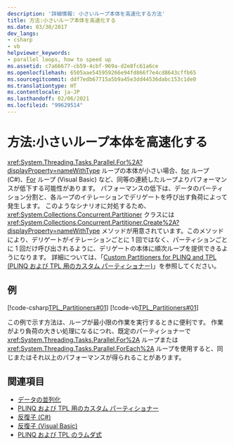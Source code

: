 ```yaml
---
description: '詳細情報: 小さいループ本体を高速化する方法'
title: 方法:小さいループ本体を高速化する
ms.date: 03/30/2017
dev_langs:
- csharp
- vb
helpviewer_keywords:
- parallel loops, how to speed up
ms.assetid: c7a66677-cb59-4cbf-969a-d2e8fc61a6ce
ms.openlocfilehash: 6505aae545959266e94fd866f7e4cd8643cffb65
ms.sourcegitcommit: ddf7edb67715a5b9a45e3dd44536dabc153c1de0
ms.translationtype: HT
ms.contentlocale: ja-JP
ms.lasthandoff: 02/06/2021
ms.locfileid: "99629514"
---
```

# <a name="how-to-speed-up-small-loop-bodies"></a>方法:小さいループ本体を高速化する

<xref:System.Threading.Tasks.Parallel.For%2A?displayProperty=nameWithType> ループの本体が小さい場合、[for](../../csharp/language-reference/keywords/for.md) ループ (C#)、[For](/previous-versions/visualstudio/visual-studio-2008/44kykk21(v=vs.90)) ループ (Visual Basic) など、同等の連続したループよりパフォーマンスが低下する可能性があります。 パフォーマンスの低下は、データのパーティション分割と、各ループのイテレーションでデリゲートを呼び出す負荷によって発生します。 このようなシナリオに対処するため、<xref:System.Collections.Concurrent.Partitioner> クラスには <xref:System.Collections.Concurrent.Partitioner.Create%2A?displayProperty=nameWithType> メソッドが用意されています。このメソッドにより、デリゲートがイテレーションごとに 1 回ではなく、パーティションごとに 1 回だけ呼び出されるように、デリゲートの本体に順次ループを提供できるようになります。 詳細については、「[Custom Partitioners for PLINQ and TPL (PLINQ および TPL 用のカスタム パーティショナー)](custom-partitioners-for-plinq-and-tpl.md)」を参照してください。  
  
## <a name="example"></a>例  

 [!code-csharp[TPL_Partitioners#01](../../../samples/snippets/csharp/VS_Snippets_Misc/tpl_partitioners/cs/partitioner01.cs#01)]
 [!code-vb[TPL_Partitioners#01](../../../samples/snippets/visualbasic/VS_Snippets_Misc/tpl_partitioners/vb/partitionercreate01.vb#01)]  
  
 この例で示す方法は、ループが最小限の作業を実行するときに便利です。 作業がより負荷の大きい処理になるにつれ、既定のパーティショナーで <xref:System.Threading.Tasks.Parallel.For%2A> ループまたは <xref:System.Threading.Tasks.Parallel.ForEach%2A> ループを使用すると、同じまたはそれ以上のパフォーマンスが得られることがあります。  
  
## <a name="see-also"></a>関連項目

- [データの並列化](data-parallelism-task-parallel-library.md)
- [PLINQ および TPL 用のカスタム パーティショナー](custom-partitioners-for-plinq-and-tpl.md)
- [反復子 (C#)](../../csharp/programming-guide/concepts/iterators.md)
- [反復子 (Visual Basic)](../../visual-basic/programming-guide/concepts/iterators.md)
- [PLINQ および TPL のラムダ式](lambda-expressions-in-plinq-and-tpl.md)
